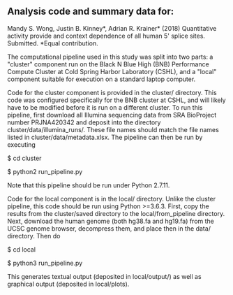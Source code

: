 ## Analysis code and summary data for:

Mandy S. Wong, Justin B. Kinney\*, Adrian R. Krainer\* (2018) Quantitative activity provide and context dependence of all human 5' splice sites. Submitted. \*Equal contribution.

The computational pipeline used in this study was split into two parts: a "cluster" component run on the Black N Blue High (BNB) Performance Compute Cluster at Cold Spring Harbor Laboratory (CSHL), and a "local" component suitable for execution on a standard laptop computer. 

Code for the cluster component is provided in the cluster/ directory. This code was configured specifically for the BNB cluster at CSHL, and will likely have to be modified before it is run on a different cluster. To run this  pipeline, first download all Illumina sequencing data from SRA BioProject number PRJNA420342 and deposit into the directory cluster/data/illumina_runs/. These file names should match the file names listed in cluster/data/metadata.xlsx. The pipeline can then be run by executing

$ cd cluster

$ python2 run_pipeline.py

Note that this pipeline should be run under Python 2.7.11. 

Code for the local component is in the local/ directory. Unlike the cluster pipeline, this code should be run using Python >=3.6.3. First, copy the results from the cluster/saved directory to the local/from_pipeline directory. Next, download the human genome (both hg38.fa and hg19.fa) from the UCSC genome browser, decompress them, and place then in the data/ directory. Then do

$ cd local

$ python3 run_pipeline.py

This generates textual output (deposited in local/output/) as well as graphical output (deposited in local/plots). 
